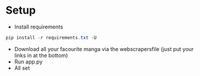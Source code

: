 # Setup
- Install requirements
```powershell
pip install -r requirements.txt -U
```
- Download all your facourite manga via the webscrapersfile (just put your links in at the bottom)
- Run app.py
- All set
